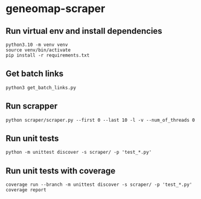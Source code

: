 # geneomap-scraper

## Run virtual env and install dependencies

```
python3.10 -m venv venv
source venv/bin/activate
pip install -r requirements.txt
```

## Get batch links

```
python3 get_batch_links.py

```

## Run scrapper

```
python scraper/scraper.py --first 0 --last 10 -l -v --num_of_threads 0

```

## Run unit tests

```
python -m unittest discover -s scraper/ -p 'test_*.py'
```

## Run unit tests with coverage

```
coverage run --branch -m unittest discover -s scraper/ -p 'test_*.py'
coverage report
```
    
